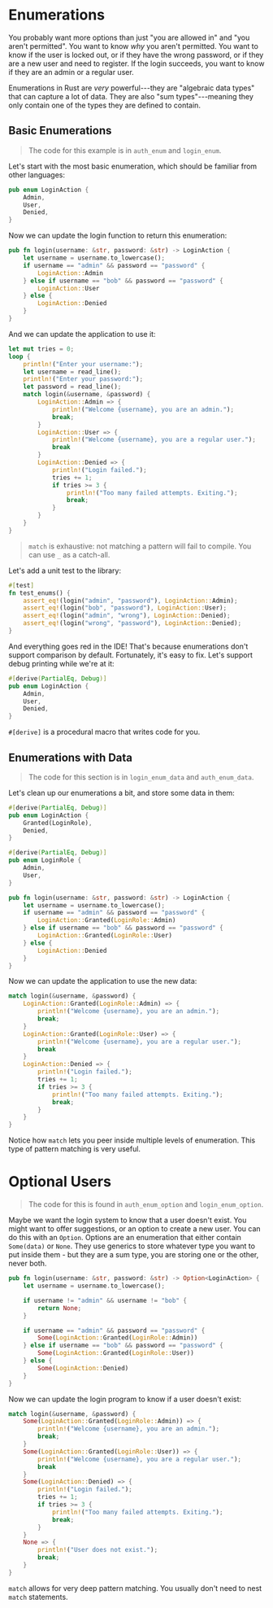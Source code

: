 # Enumerations

You probably want more options than just "you are allowed in" and "you aren't permitted". You want to know *why* you aren't permitted. You want to know if the user is locked out, or if they have the wrong password, or if they are a new user and need to register. If the login succeeds, you want to know if they are an admin or a regular user.

Enumerations in Rust are *very* powerful---they are "algebraic data types" that can capture a lot of data. They are also "sum types"---meaning they only contain one of the types they are defined to contain.

## Basic Enumerations

> The code for this example is in `auth_enum` and `login_enum`.

Let's start with the most basic enumeration, which should be familiar from other languages:

```rust
pub enum LoginAction {
    Admin,
    User,
    Denied,
}
```

Now we can update the login function to return this enumeration:

```rust
pub fn login(username: &str, password: &str) -> LoginAction {
    let username = username.to_lowercase();
    if username == "admin" && password == "password" {
        LoginAction::Admin
    } else if username == "bob" && password == "password" {
        LoginAction::User
    } else {
        LoginAction::Denied
    }
}
```


And we can update the application to use it:

```rust
let mut tries = 0;
loop {
    println!("Enter your username:");
    let username = read_line();
    println!("Enter your password:");
    let password = read_line();
    match login(&username, &password) {
        LoginAction::Admin => {
            println!("Welcome {username}, you are an admin.");
            break;
        }
        LoginAction::User => {
            println!("Welcome {username}, you are a regular user.");
            break
        }
        LoginAction::Denied => {
            println!("Login failed.");
            tries += 1;
            if tries >= 3 {
                println!("Too many failed attempts. Exiting.");
                break;
            }
        }
    }
}
```

> `match` is exhaustive: not matching a pattern will fail to compile. You can use `_` as a catch-all.

Let's add a unit test to the library:

```rust
#[test]
fn test_enums() {
    assert_eq!(login("admin", "password"), LoginAction::Admin);
    assert_eq!(login("bob", "password"), LoginAction::User);
    assert_eq!(login("admin", "wrong"), LoginAction::Denied);
    assert_eq!(login("wrong", "password"), LoginAction::Denied);
}
```

And everything goes red in the IDE! That's because enumerations don't support comparison by default. Fortunately, it's easy to fix. Let's support debug printing while we're at it:

```rust
#[derive(PartialEq, Debug)]
pub enum LoginAction {
    Admin,
    User,
    Denied,
}
```

`#[derive]` is a procedural macro that writes code for you.

## Enumerations with Data

> The code for this section is in `login_enum_data` and `auth_enum_data`.

Let's clean up our enumerations a bit, and store some data in them:

```rust
#[derive(PartialEq, Debug)]
pub enum LoginAction {
    Granted(LoginRole),
    Denied,
}

#[derive(PartialEq, Debug)]
pub enum LoginRole {
    Admin,
    User,
}

pub fn login(username: &str, password: &str) -> LoginAction {
    let username = username.to_lowercase();
    if username == "admin" && password == "password" {
        LoginAction::Granted(LoginRole::Admin)
    } else if username == "bob" && password == "password" {
        LoginAction::Granted(LoginRole::User)
    } else {
        LoginAction::Denied
    }
}
```

Now we can update the application to use the new data:

```rust
match login(&username, &password) {
    LoginAction::Granted(LoginRole::Admin) => {
        println!("Welcome {username}, you are an admin.");
        break;
    }
    LoginAction::Granted(LoginRole::User) => {
        println!("Welcome {username}, you are a regular user.");
        break
    }
    LoginAction::Denied => {
        println!("Login failed.");
        tries += 1;
        if tries >= 3 {
            println!("Too many failed attempts. Exiting.");
            break;
        }
    }
}
```

Notice how `match` lets you peer inside multiple levels of enumeration. This type of pattern matching is very useful.

# Optional Users

> The code for this is found in `auth_enum_option` and `login_enum_option`.

Maybe we want the login system to know that a user doesn't exist. You might want to offer suggestions, or an option to create a new user. You can do this with an `Option`. Options are an enumeration that either contain `Some(data)` or `None`. They use generics to store whatever type you want to put inside them - but they are a sum type, you are storing one or the other, never both.

```rust
pub fn login(username: &str, password: &str) -> Option<LoginAction> {
    let username = username.to_lowercase();

    if username != "admin" && username != "bob" {
        return None;
    }

    if username == "admin" && password == "password" {
        Some(LoginAction::Granted(LoginRole::Admin))
    } else if username == "bob" && password == "password" {
        Some(LoginAction::Granted(LoginRole::User))
    } else {
        Some(LoginAction::Denied)
    }
}
```

Now we can update the login program to know if a user doesn't exist:

```rust
match login(&username, &password) {
    Some(LoginAction::Granted(LoginRole::Admin)) => {
        println!("Welcome {username}, you are an admin.");
        break;
    }
    Some(LoginAction::Granted(LoginRole::User)) => {
        println!("Welcome {username}, you are a regular user.");
        break
    }
    Some(LoginAction::Denied) => {
        println!("Login failed.");
        tries += 1;
        if tries >= 3 {
            println!("Too many failed attempts. Exiting.");
            break;
        }
    }
    None => {
        println!("User does not exist.");
        break;
    }
}
```

`match` allows for very deep pattern matching. You usually don't need to nest `match` statements.